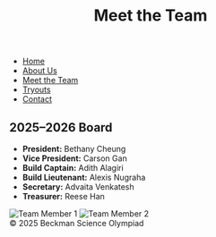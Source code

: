 <!DOCTYPE html>
<html lang="en">
<head>
  <meta charset="UTF-8" />
  <meta name="viewport" content="width=device-width, initial-scale=1.0" />
  <title>Meet the Team - Beckman Science Olympiad</title>
  <link rel="stylesheet" href="style.css" />
</head>
<body>
  <header><h1>Meet the Team</h1></header>
  <nav>
    <ul>
      <li><a href="index.html">Home</a></li>
      <li><a href="about.html">About Us</a></li>
      <li><a href="team.html">Meet the Team</a></li>
      <li><a href="tryouts.html">Tryouts</a></li>
      <li><a href="contact.html">Contact</a></li>
    </ul>
  </nav>
  <section>
    <h2>2025–2026 Board</h2>
    <ul>
      <li><strong>President:</strong> Bethany Cheung</li>
      <li><strong>Vice President:</strong> Carson Gan</li>
      <li><strong>Build Captain:</strong> Adith Alagiri</li>
      <li><strong>Build Lieutenant:</strong> Alexis Nugraha</li>
      <li><strong>Secretary:</strong> Advaita Venkatesh</li>
      <li><strong>Treasurer:</strong> Reese Han</li>
    </ul>
    <div class="gallery">
      <img src="placeholder3.jpg" alt="Team Member 1">
      <img src="placeholder4.jpg" alt="Team Member 2">
    </div>
  </section>
  <footer>&copy; 2025 Beckman Science Olympiad</footer>
</body>
</html>
